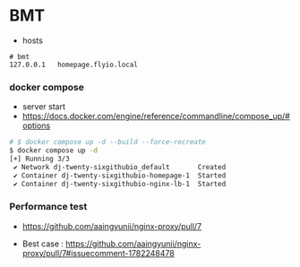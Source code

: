 # BMT

- hosts
```
# bmt
127.0.0.1	homepage.flyio.local
```

### docker compose 
- server start
- https://docs.docker.com/engine/reference/commandline/compose_up/#options
```bash
# $ docker compose up -d --build --force-recreate
$ docker compose up -d
[+] Running 3/3
 ✔ Network dj-twenty-sixgithubio_default       Created                              0.1s
 ✔ Container dj-twenty-sixgithubio-homepage-1  Started                              0.0s
 ✔ Container dj-twenty-sixgithubio-nginx-lb-1  Started                              0.0s
```

### Performance test

- https://github.com/aaingyunii/nginx-proxy/pull/7

- Best case : https://github.com/aaingyunii/nginx-proxy/pull/7#issuecomment-1782248478

